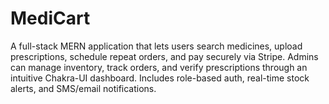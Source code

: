 # MediCart
A full-stack MERN application that lets users search medicines, upload prescriptions, schedule repeat orders, and pay securely via Stripe. Admins can manage inventory, track orders, and verify prescriptions through an intuitive Chakra-UI dashboard. Includes role-based auth, real-time stock alerts, and SMS/email notifications.
